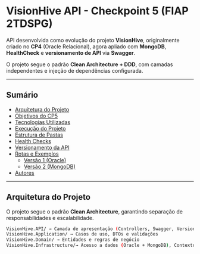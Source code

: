 # VisionHive API - Checkpoint 5 (FIAP 2TDSPG)

API desenvolvida como evolução do projeto **VisionHive**, originalmente criado no **CP4** (Oracle Relacional), agora apliado com **MongoDB**, **HealthCheck** e **versionamento de API** via **Swagger**.

O projeto segue o padrão **Clean Architecture + DDD**, com camadas independentes e injeção de dependências configurada.

---

## Sumário
- [Arquitetura do Projeto](#arquitetura-do-projeto)
- [Objetivos do CP5](#objetivos-do-cp5)
- [Tecnologias Utilizadas](#tecnologias-utilizadas)
- [Execução do Projeto](#execução-do-projeto)
- [Estrutura de Pastas](#estrutura-de-pastas)
- [Health Checks](#health-checks)
- [Versionamento da API](#versionamento-da-api)
- [Rotas e Exemplos](#rotas-e-exemplos)
  - [Versão 1 (Oracle)](#versão-1-oracle)
  - [Versão 2 (MongoDB)](#versão-2-mongodb)
- [Autores](#autores)

---

## Arquitetura do Projeto

O projeto segue o padrão **Clean Architecture**, garantindo separação de responsabilidades e escalabilidade.
```bash
VisionHive.API/ → Camada de apresentação (Controllers, Swagger, Versionamento)
VisionHive.Application/ → Casos de uso, DTOs e validações
VisionHive.Domain/ → Entidades e regras de negócio
VisionHive.Infrastructure/→ Acesso a dados (Oracle + MongoDB), Contextos e Repositórios
```
